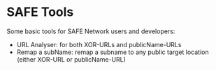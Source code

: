 # SAFE Tools

Some basic tools for SAFE Network users and developers:
- URL Analyser: for both XOR-URLs and publicName-URLs
- Remap a subName: remap a subname to any public target location (either XOR-URL or publicName-URL)
